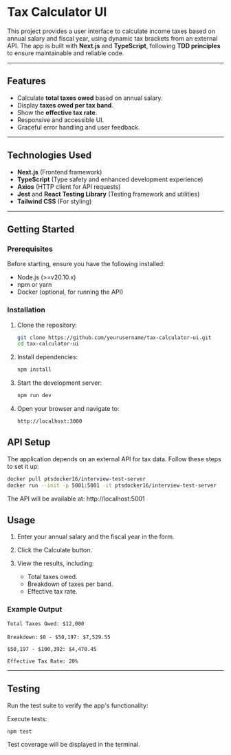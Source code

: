 # Tax Calculator UI

This project provides a user interface to calculate income taxes based on annual salary and fiscal year, using dynamic tax brackets from an external API. The app is built with **Next.js** and **TypeScript**, following **TDD principles** to ensure maintainable and reliable code.

---

## Features

- Calculate **total taxes owed** based on annual salary.
- Display **taxes owed per tax band**.
- Show the **effective tax rate**.
- Responsive and accessible UI.
- Graceful error handling and user feedback.

---

## Technologies Used

- **Next.js** (Frontend framework)
- **TypeScript** (Type safety and enhanced development experience)
- **Axios** (HTTP client for API requests)
- **Jest** and **React Testing Library** (Testing framework and utilities)
- **Tailwind CSS** (For styling)

---

## Getting Started

### Prerequisites

Before starting, ensure you have the following installed:
- Node.js (>=v20.10.x)
- npm or yarn
- Docker (optional, for running the API)

### Installation

1. Clone the repository:
   ```bash
   git clone https://github.com/yourusername/tax-calculator-ui.git
   cd tax-calculator-ui
    ```
2. Install dependencies:
    
    ```bash
    npm install
    ```

3. Start the development server:
   ```bash
   npm run dev
   ```
4. Open your browser and navigate to:
   ```
   http://localhost:3000
   ```
## API Setup
The application depends on an external API for tax data. Follow these steps to set it up:

```bash
docker pull ptsdocker16/interview-test-server
docker run --init -p 5001:5001 -it ptsdocker16/interview-test-server
```
The API will be available at:
http://localhost:5001

## Usage
1. Enter your annual salary and the fiscal year in the form.
2. Click the Calculate button.
3. View the results, including:

   - Total taxes owed.
   - Breakdown of taxes per band.
   - Effective tax rate.
### Example Output
`Total Taxes Owed: $12,000`

`Breakdown:`
`$0 - $50,197: $7,529.55`

`$50,197 - $100,392: $4,470.45`

`Effective Tax Rate: 20%`

---

## Testing
Run the test suite to verify the app's functionality:

Execute tests:
```bash
npm test
```
Test coverage will be displayed in the terminal.
